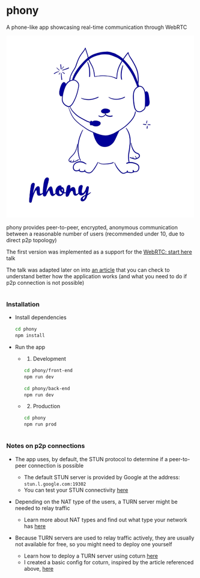 # phony
A phone-like app showcasing real-time communication through WebRTC

<div style="margin: 0 auto">
    <img src="./front-end/src/assets/logo-phony.png" alt="logo-phony" width="500px">
</div>

phony provides peer-to-peer, encrypted, anonymous communication between a reasonable number of users (recommended under 10, due to direct p2p topology)

The first version was implemented as a support for the [WebRTC: start here](https://www.youtube.com/watch?v=dwVxXmYvwdc) talk

The talk was adapted later on into [an article](https://blog.axbg.space/blog/06-webrtc-start-here) that you can check to understand better how the application works (and what you need to do if p2p connection is not possible)

#
### Installation
- Install dependencies
    ```bash
    cd phony
    npm install
    ```

- Run the app
    - 1. Development
        ```bash
        cd phony/front-end
        npm run dev
        ```
        ```bash
        cd phony/back-end
        npm run dev
        ```

    - 2. Production
        ```bash
        cd phony
        npm run prod
        ```

#
### Notes on p2p connections
- The app uses, by default, the STUN protocol to determine if a peer-to-peer connection is possible
    - The default STUN server is provided by Google at the address: `stun.l.google.com:19302`
    - You can test your STUN connectivity [here](https://webrtc.github.io/samples/src/content/peerconnection/trickle-ice/)

- Depending on the NAT type of the users, a TURN server might be needed to relay traffic
    - Learn more about NAT types and find out what type your network has [here](https://www.checkmynat.com/)

- Because TURN servers are used to relay traffic actively, they are usually not available for free, so you might need to deploy one yourself
    - Learn how to deploy a TURN server using coturn [here](https://gabrieltanner.org/blog/turn-server/)
    - I created a basic config for coturn, inspired by the article referenced above, [here](https://gist.github.com/axbg/c947f838387998d81664036a7beb3c27)
